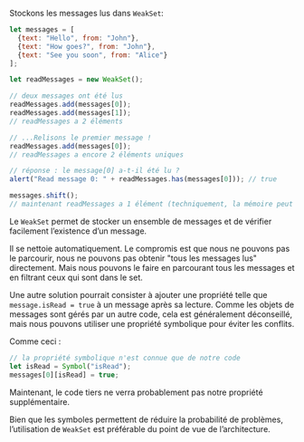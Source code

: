 Stockons les messages lus dans `WeakSet`:

```js run
let messages = [
  {text: "Hello", from: "John"},
  {text: "How goes?", from: "John"},
  {text: "See you soon", from: "Alice"}
];

let readMessages = new WeakSet();

// deux messages ont été lus
readMessages.add(messages[0]);
readMessages.add(messages[1]);
// readMessages a 2 éléments

// ...Relisons le premier message !
readMessages.add(messages[0]);
// readMessages a encore 2 éléments uniques

// réponse : le message[0] a-t-il été lu ?
alert("Read message 0: " + readMessages.has(messages[0])); // true

messages.shift();
// maintenant readMessages a 1 élément (techniquement, la mémoire peut être nettoyée plus tard)
```

Le `WeakSet` permet de stocker un ensemble de messages et de vérifier facilement l’existence d’un message.

Il se nettoie automatiquement. Le compromis est que nous ne pouvons pas le parcourir, nous ne pouvons pas obtenir "tous les messages lus" directement. Mais nous pouvons le faire en parcourant tous les messages et en filtrant ceux qui sont dans le set.

Une autre solution pourrait consister à ajouter une propriété telle que `message.isRead = true` à un message après sa lecture. Comme les objets de messages sont gérés par un autre code, cela est généralement déconseillé, mais nous pouvons utiliser une propriété symbolique pour éviter les conflits.

Comme ceci :
```js
// la propriété symbolique n'est connue que de notre code
let isRead = Symbol("isRead");
messages[0][isRead] = true;
```

Maintenant, le code tiers ne verra probablement pas notre propriété supplémentaire.

Bien que les symboles permettent de réduire la probabilité de problèmes, l’utilisation de `WeakSet` est préférable du point de vue de l’architecture.
